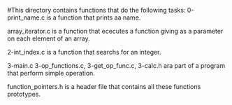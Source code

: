 #This directory contains functions that do the following tasks:
0-print_name.c is a function that prints aa name.

array_iterator.c is a function that ececutes a function giving as a parameter on each element of an array.

2-int_index.c is a function that searchs for an integer.

3-main.c 3-op_functions.c, 3-get_op_func.c, 3-calc.h ara part of a program that perform simple operation.

function_pointers.h is a header file that contains all these functions prototypes.
